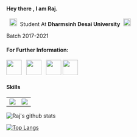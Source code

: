 #### Hey there , I am Raj.

<p>&nbsp;&nbsp;<img height="20" src="https://img.icons8.com/fluent/48/000000/student-male.png"/>&nbsp;&nbsp;Student At <b>Dharmsinh Desai University</b>&nbsp;&nbsp;<img height="20" src="https://img.icons8.com/color/48/000000/india.png"/></p>
<p>Batch 2017-2021</p>

#### For Further Information:
<p>
<a href="https://twitter.com/raj_5129"><img height="40" src="https://img.icons8.com/fluent/48/000000/twitter.png"></a>&nbsp;&nbsp;
<a href="https://www.instagram.com/raj_0512/"><img height="40" src="https://img.icons8.com/fluent/48/000000/instagram-new.png"></a>&nbsp;&nbsp;
<a href="https://www.linkedin.com/in/raj-panchal-825386191/"><img height="40" src="https://img.icons8.com/fluent/48/000000/linkedin.png"></a>
<a href="https://www.hackerrank.com/raj_5126"><img height="40" src="https://img.icons8.com/windows/32/000000/hackerrank.png"></a>
</p>

#### Skills
<table border="0px">
  <tr>
    <td><img src="https://img.shields.io/badge/Language-Python-green"/></td>
    <td><img src="https://img.shields.io/badge/Language-Java-blue"/></td>
  </tr>
</table>

![Raj's github stats](https://github-readme-stats.vercel.app/api?username=raj5126&show_icons=true&theme=radical)

[![Top Langs](https://github-readme-stats.vercel.app/api/top-langs/?username=raj5126&layout=compact)](https://github.com/raj5126/github-readme-stats)


